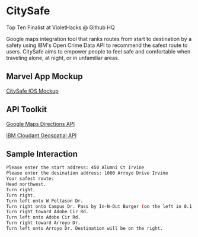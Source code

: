 # CitySafe
Top Ten Finalist at VioletHacks @ Github HQ

Google maps integration tool that ranks routes from start to destination by a safety using IBM's Open Crime Data API to recommend the safest route to users. CitySafe aims to empower people to feel safe and comfortable when traveling alone, at night, or in unfamiliar areas. 

## Marvel App Mockup
[CitySafe IOS Mockup](https://marvelapp.com/ca20i07/screen/60198474)


## API Toolkit
[Google Maps Directions API](https://marvelapp.com/ca20i07/screen/60198474)

[IBM Cloudant Geospatial API](https://cloud.ibm.com/docs/services/Cloudant/api?topic=cloudant-cloudant-nosql-db-geospatial&cm_mc_uid=25489665867515654846969&cm_mc_sid_50200000=12748501565497888776&cm_mc_sid_52640000=55281001565497888792#cloudant-geospatial?cm_sp=dw-bluemix-_-clouddataservices-_-devcenter)

## Sample Interaction
```bash
Please enter the start address: 450 Alumni Ct Irvine
Please enter the desination address: 1000 Arroyo Drive Irvine
Your safest route:
Head northwest. 
Turn right. 
Turn right. 
Turn left onto W Peltason Dr. 
Turn right onto Campus Dr. Pass by In-N-Out Burger (on the left in 0.1 mi). 
Turn right toward Adobe Cir Rd. 
Turn left onto Adobe Cir Rd. 
Turn right toward Arroyo Dr. 
Turn left onto Arroyo Dr. Destination will be on the right.
```

